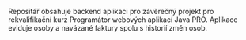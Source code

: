 Repositář obsahuje backend aplikaci pro závěrečný projekt pro rekvalifikační kurz Programátor webových aplikací Java PRO. Aplikace eviduje osoby a navázané faktury spolu s historií změn osob.
